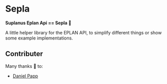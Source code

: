 # Sepla
**Suplanus Eplan Api == Sepla 🦄**

A little helper library for the EPLAN API, to simplify different things or show some example implementations.

## Contributer
Many thanks 💐 to:
- [Daniel Papp](https://github.com/DanielPa)
